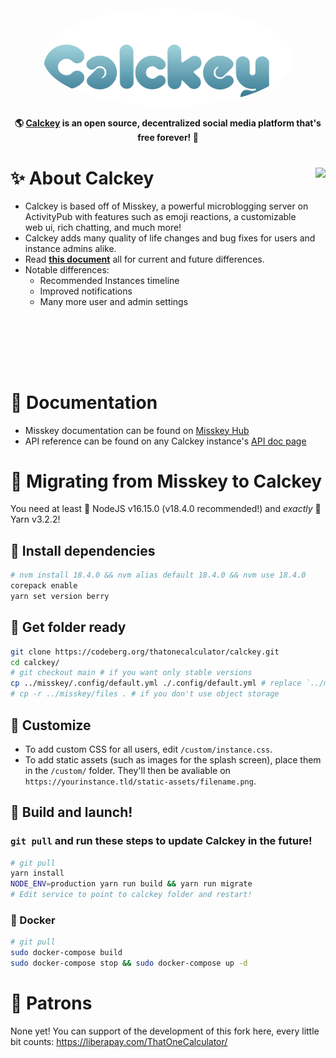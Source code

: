<div align="center">
<a href="https://stop.voring.me/">
	<img src="./.github/title_float.svg" alt="Calckey logo" style="border-radius:50%" width="400"/>
</a>

**🌎 **[Calckey](https://stop.voring.me/)** is an open source, decentralized social media platform that's free forever! 🚀**

</div>

<div>

<img src="https://pool.jortage.com/voringme/misskey/e7cd2a17-8b23-4e1e-b5cf-709480c623e2.png" align="right" height="320px"/>

# ✨ About Calckey

- Calckey is based off of Misskey, a powerful microblogging server on ActivityPub with features such as emoji reactions, a customizable web ui, rich chatting, and much more!
- Calckey adds many quality of life changes and bug fixes for users and instance admins alike.
- Read **[this document](./CALCKEY.md)** all for current and future differences.
- Notable differences:
  - Recommended Instances timeline
  - Improved notifications
  - Many more user and admin settings

</div>

<div style="clear: both;"></div>

# 📝 Documentation

- Misskey documentation can be found on [Misskey Hub](https://misskey-hub.net/)
- API reference can be found on any Calckey instance's [API doc page](https://stop.voring.me/api-doc)

# 🚚 Migrating from Misskey to Calckey

You need at least 🐢 NodeJS v16.15.0 (v18.4.0 recommended!) and *exactly* 🧶 Yarn v3.2.2!

## 📩 Install dependencies

```sh
# nvm install 18.4.0 && nvm alias default 18.4.0 && nvm use 18.4.0
corepack enable
yarn set version berry
```

## 👀 Get folder ready

```sh
git clone https://codeberg.org/thatonecalculator/calckey.git
cd calckey/
# git checkout main # if you want only stable versions
cp ../misskey/.config/default.yml ./.config/default.yml # replace `../misskey/` with misskey path, replace `default.yml` with `docker.yml` if you use docker
# cp -r ../misskey/files . # if you don't use object storage
```

## 💅 Customize

- To add custom CSS for all users, edit `/custom/instance.css`.
- To add static assets (such as images for the splash screen), place them in the `/custom/` folder. They'll then be avaliable on `https://yourinstance.tld/static-assets/filename.png`.

## 🚀 Build and launch!

### `git pull` and run these steps to update Calckey in the future!

```sh
# git pull
yarn install
NODE_ENV=production yarn run build && yarn run migrate
# Edit service to point to calckey folder and restart!
```

### 🐳 Docker

```sh
# git pull
sudo docker-compose build
sudo docker-compose stop && sudo docker-compose up -d
```

# 💸 Patrons

None yet! You can support of the development of this fork here, every little bit counts: https://liberapay.com/ThatOneCalculator/
